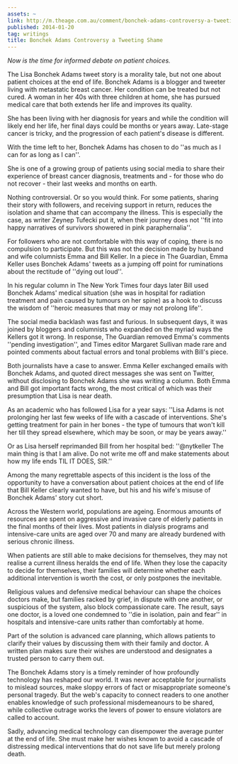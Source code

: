 ```yaml
---
assets: ~
link: http://m.theage.com.au/comment/bonchek-adams-controversy-a-tweeting-shame-20140119-312ii.html
published: 2014-01-20
tag: writings
title: Bonchek Adams Controversy a Tweeting Shame
---
```

*Now is the time for informed debate on patient choices.*

The Lisa Bonchek Adams tweet story is a morality tale, but not one about patient choices at the end of life. Bonchek Adams is a blogger and tweeter living with metastatic breast cancer. Her condition can be treated but not cured. A woman in her 40s with three children at home, she has pursued medical care that both extends her life and improves its quality.

She has been living with her diagnosis for years and while the condition will likely end her life, her final days could be months or years away.
Late-stage cancer is tricky, and the progression of each patient's disease is different. 

With the time left to her, Bonchek Adams has chosen to do ''as much as I can for as long as I can''.

She is one of a growing group of patients using social media to share their experience of breast cancer diagnosis, treatments and - for those who do not recover - their last weeks and months on earth.

Nothing controversial. Or so you would think. For some patients, sharing their story with followers, and receiving support in return, reduces the isolation and shame that can accompany the illness. This is especially the case, as writer Zeynep Tufecki put it, when their journey does not ''fit into happy narratives of survivors showered in pink paraphernalia''.

For followers who are not comfortable with this way of coping, there is no compulsion to participate. But this was not the decision made by husband and wife columnists Emma and Bill Keller. In a piece in The Guardian, Emma Keller uses Bonchek Adams' tweets as a jumping off point for ruminations about the rectitude of ''dying out loud''.

In his regular column in The New York Times four days later Bill used Bonchek Adams' medical situation (she was in hospital for radiation treatment and pain caused by tumours on her spine) as a hook to discuss the wisdom of ''heroic measures that may or may not prolong life''. 

The social media backlash was fast and furious. In subsequent days, it was joined by bloggers and columnists who expanded on the myriad ways the Kellers got it wrong. In response, The Guardian removed Emma's comments ''pending investigation'', and Times editor Margaret Sullivan made rare and pointed comments about factual errors and tonal problems with Bill's piece.

Both journalists have a case to answer. Emma Keller exchanged emails with Bonchek Adams, and quoted direct messages she was sent on Twitter, without disclosing to Bonchek Adams she was writing a column. Both Emma and Bill got important facts wrong, the most critical of which was their presumption that Lisa is near death.

As an academic who has followed Lisa for a year says: ''Lisa Adams is not prolonging her last few weeks of life with a cascade of interventions. She's getting treatment for pain in her bones - the type of tumours that won't kill her till they spread elsewhere, which may be soon, or may be years away.''

Or as Lisa herself reprimanded Bill from her hospital bed: ''@nytkeller The main thing is that I am alive. Do not write me off and make statements about how my life ends TIL IT DOES, SIR.''

Among the many regrettable aspects of this incident is the loss of the opportunity to have a conversation about patient choices at the end of life that Bill Keller clearly wanted to have, but his and his wife's misuse of Bonchek Adams' story cut short.

Across the Western world, populations are ageing. Enormous amounts of resources are spent on aggressive and invasive care of elderly patients in the final months of their lives. Most patients in dialysis programs and intensive-care units are aged over 70 and many are already burdened with serious chronic illness.

When patients are still able to make decisions for themselves, they may not realise a current illness heralds the end of life. When they lose the capacity to decide for themselves, their families will determine whether each additional intervention is worth the cost, or only postpones the inevitable.

Religious values and defensive medical behaviour can shape the choices doctors make, but families racked by grief, in dispute with one another, or suspicious of the system, also block compassionate care. The result, says one doctor, is a loved one condemned to ''die in isolation, pain and fear'' in hospitals and intensive-care units rather than comfortably at home.

Part of the solution is advanced care planning, which allows patients to clarify their values by discussing them with their family and doctor. A written plan makes sure their wishes are understood and designates a trusted person to carry them out.

The Bonchek Adams story is a timely reminder of how profoundly technology has reshaped our world. It was never acceptable for journalists to mislead sources, make sloppy errors of fact or misappropriate someone's personal tragedy. But the web's capacity to connect readers to one another enables knowledge of such professional misdemeanours to be shared, while collective outrage works the levers of power to ensure violators are called to account.

Sadly, advancing medical technology can disempower the average punter at the end of life. She must make her wishes known to avoid a cascade of distressing medical interventions that do not save life but merely prolong death.
